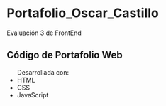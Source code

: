 # Portafolio_Oscar_Castillo
Evaluación 3 de FrontEnd 

<h2>Código de Portafolio Web</h2>
<ul>Desarrollada con: <li>HTML</li> <li>CSS</li> <li>JavaScript</li> </ul>
